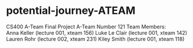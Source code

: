 # potential-journey-ATEAM
CS400 A-Team Final Project
A-Team Number 121
Team Members:	
Anna Keller	(lecture 001,	xteam 156)
Luke Le Clair	(lecture 001,	xteam 142)
Lauren Rohr	(lecture 002,	xteam 231)
Kiley Smith	(lecture 001,	xteam 118)
